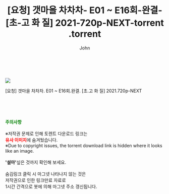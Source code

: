 ﻿---
layout: post
title:  "                   [요청] 갯마을 차차차- E01 ~ E16회-완결- [초-고 화 질] 2021-720p-NEXT-torrent                .torrent"
author: John
categories: [ 드라마 ]
tags: [  ]
image: https://torrentrj58.com/uploadfile/full/63ea948a349a8fb69e5a247ab7ad8604d5347b80.jpg 
description: "                   [요청] 갯마을 차차차- E01 ~ E16회-완결- [초-고 화 질] 2021-720p-NEXT-torrent                 torrent 정보 공유"
toc: true
toc_sticky: true
---

<br>
<p><img src="https://torrentrj58.com/uploadfile/full/63ea948a349a8fb69e5a247ab7ad8604d5347b80.jpg"/></p>
 [요청] 갯마을 차차차. E01 ~ E16회.완결. [초.고 화 질] 2021.720p-NEXT  
    
<br><br><br>
<p data-ke-size="size16"><b><span style="color: green;">주의사항</span></b><br /><br />※저작권 문제로 인해 토렌트 다운로드 링크는<br /><b><span style="color: red;">유사 이미지</span></b>에 숨겨뒀습니다.<br />※Due to copyright issues, the torrent download link is hidden where it looks like an image.<br /><br /><b>'설마'</b>싶은 것까지 확인해 보세요.<br /><br />숨김링크 클릭 시 마그넷 나타나지 않는 것은<br />저작권으로 인한 링크만료 자료로<br />1시간 간격으로 봇에 의해 마그넷 주소 갱신됩니다.</p>
